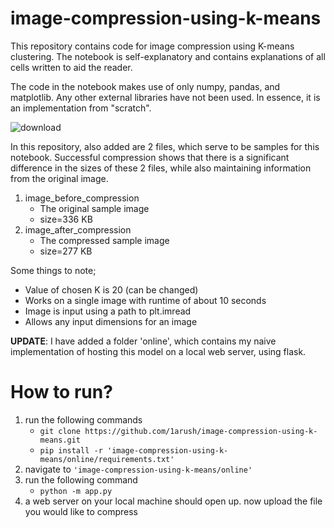 # image-compression-using-k-means

This repository contains code for image compression using K-means clustering.
The notebook is self-explanatory and contains explanations of all cells written to aid the reader.

The code in the notebook makes use of only numpy, pandas, and matplotlib. Any other external libraries have not been used. 
In essence, it is an implementation from "scratch".

![download](https://github.com/1arush/image-compression-using-k-means/assets/105356056/66647fe6-0429-4114-bfd9-2de82d03ab82)

In this repository, also added are 2 files, which serve to be samples for this notebook. Successful compression shows that there is a significant difference
in the sizes of these 2 files, while also maintaining information from the original image.
1) image_before_compression
    - The original sample image
    - size=336 KB
2) image_after_compression
   - The compressed sample image
   - size=277 KB

Some things to note;

- Value of chosen K is 20 (can be changed)
- Works on a single image with runtime of about 10 seconds
- Image is input using a path to plt.imread
- Allows any input dimensions for an image


**UPDATE**: I have added a folder 'online', which contains my naive implementation of hosting this model on a local web server, using flask.

 # How to run? 
1) run the following commands
    - ```git clone https://github.com/1arush/image-compression-using-k-means.git```
    - ```pip install -r 'image-compression-using-k-means/online/requirements.txt'```
2) navigate to ```'image-compression-using-k-means/online'```
3) run the following command
    - ```python -m app.py```
4) a web server on your local machine should open up. now upload the file you would like to compress

